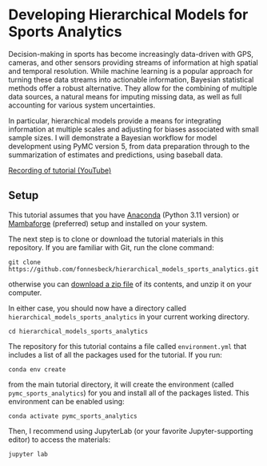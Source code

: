 # Developing Hierarchical Models for Sports Analytics

Decision-making in sports has become increasingly data-driven with GPS, cameras, and other sensors providing streams of information at high spatial and temporal resolution. While machine learning is a popular approach for turning these data streams into actionable information, Bayesian statistical methods offer a robust alternative. They allow for the combining of multiple data sources, a natural means for imputing missing data, as well as full accounting for various system uncertainties.

In particular, hierarchical models provide a means for integrating information at multiple scales and adjusting for biases associated with small sample sizes. I will demonstrate a Bayesian workflow for model development using PyMC version 5, from data preparation through to the summarization of estimates and predictions, using baseball data.

[Recording of tutorial (YouTube)](https://www.youtube.com/watch?app=desktop&v=Fa64ApS0qig)

## Setup

This tutorial assumes that you have [Anaconda](https://www.anaconda.com/distribution/#download-section) (Python 3.11 version) or [Mambaforge](https://github.com/conda-forge/miniforge#mambaforge) (preferred) setup and installed on your system.

The next step is to clone or download the tutorial materials in this repository. If you are familiar with Git, run the clone command:

    git clone https://github.com/fonnesbeck/hierarchical_models_sports_analytics.git
    
otherwise you can [download a zip file](https://github.com/fonnesbeck/hierarchical_models_sports_analytics/archive/master.zip) of its contents, and unzip it on your computer.

In either case, you should now have a directory called `hierarchical_models_sports_analytics` in your current working directory.

    cd hierarchical_models_sports_analytics

The repository for this tutorial contains a file called `environment.yml` that includes a list of all the packages used for the tutorial. If you run:

    conda env create
    
from the main tutorial directory, it will create the environment (called `pymc_sports_analytics`) for you and install all of the packages listed. This environment can be enabled using:

    conda activate pymc_sports_analytics
    
Then, I recommend using JupyterLab (or your favorite Jupyter-supporting editor) to access the materials:

    jupyter lab